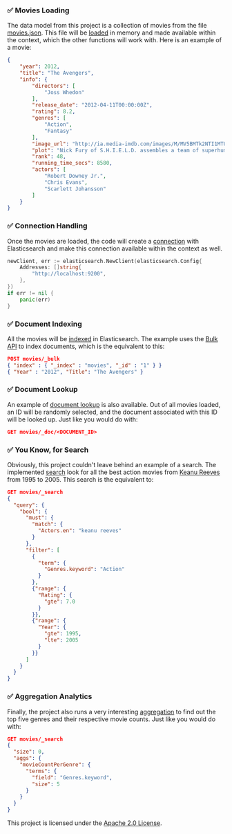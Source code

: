 ### ✅ Movies Loading

The data model from this project is a collection of movies from the file [movies.json](./movies.json). This file will be [loaded](logic/movies.go) in memory and made available within the context, which the other functions will work with. Here is an example of a movie:

```json
{
    "year": 2012,
    "title": "The Avengers",
    "info": {
        "directors": [
            "Joss Whedon"
        ],
        "release_date": "2012-04-11T00:00:00Z",
        "rating": 8.2,
        "genres": [
            "Action",
            "Fantasy"
        ],
        "image_url": "http://ia.media-imdb.com/images/M/MV5BMTk2NTI1MTU4N15BMl5BanBnXkFtZTcwODg0OTY0Nw@@._V1_SX400_.jpg",
        "plot": "Nick Fury of S.H.I.E.L.D. assembles a team of superhumans to save the planet from Loki and his army.",
        "rank": 48,
        "running_time_secs": 8580,
        "actors": [
            "Robert Downey Jr.",
            "Chris Evans",
            "Scarlett Johansson"
        ]
    }
}
```

### ✅ Connection Handling

Once the movies are loaded, the code will create a [connection](logic/connect.go) with Elasticsearch and make this connection available within the context as well.

```go
newClient, err := elasticsearch.NewClient(elasticsearch.Config{
	Addresses: []string{
		"http://localhost:9200",
	},
})
if err != nil {
	panic(err)
}
```

### ✅ Document Indexing

All the movies will be [indexed](logic/index.go) in Elasticsearch. The example uses the [Bulk API](https://www.elastic.co/guide/en/elasticsearch/reference/current/docs-bulk.html) to index documents, which is the equivalent to this:

```json
POST movies/_bulk
{ "index" : { "_index" : "movies", "_id" : "1" } }
{ "Year" : "2012", "Title": "The Avengers" }
```

### ✅ Document Lookup

An example of [document lookup](logic/lookup.go) is also available. Out of all movies loaded, an ID will be randomly selected, and the document associated with this ID will be looked up. Just like you would do with:

```json
GET movies/_doc/<DOCUMENT_ID>
```

### ✅ You Know, for Search

Obviously, this project couldn't leave behind an example of a search. The implemented [search](logic/search.go) look for all the best action movies from [Keanu Reeves](https://en.wikipedia.org/wiki/Keanu_Reeves) from 1995 to 2005. This search is the equivalent to:

```json
GET movies/_search
{
  "query": {
    "bool": {
      "must": {
        "match": {
          "Actors.en": "keanu reeves"
        }
      },
      "filter": [
        {
          "term": {
            "Genres.keyword": "Action"
          }
        },
        {"range": {
          "Rating": {
            "gte": 7.0
          }
        }},
        {"range": {
          "Year": {
            "gte": 1995,
            "lte": 2005
          }
        }}
      ]
    }
  }
}
```

### ✅ Aggregation Analytics

Finally, the project also runs a very interesting [aggregation](logic/aggreg.go) to find out the top five genres and their respective movie counts. Just like you would do with:

```json
GET movies/_search
{
  "size": 0,
  "aggs": {
    "movieCountPerGenre": {
      "terms": {
        "field": "Genres.keyword",
        "size": 5
      }
    }
  }
}
```



This project is licensed under the [Apache 2.0 License](./LICENSE).
